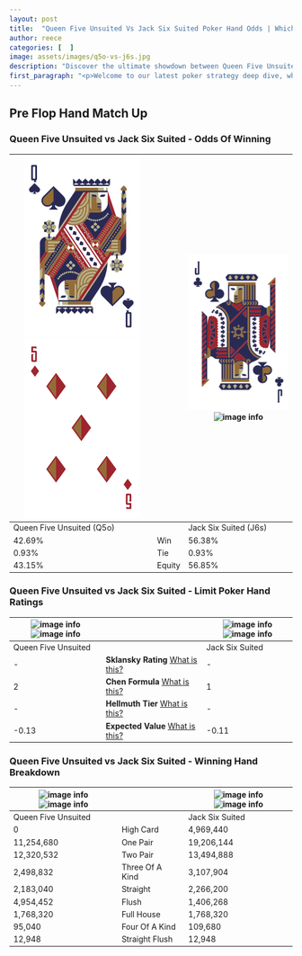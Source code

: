 ```yaml
---
layout: post
title:  "Queen Five Unsuited Vs Jack Six Suited Poker Hand Odds | Which Is The Better Hand In Poker? A Complete Guide"
author: reece
categories: [  ]
image: assets/images/q5o-vs-j6s.jpg
description: "Discover the ultimate showdown between Queen Five Unsuited and Jack Six Suited in poker! Uncover the odds, strategies, and scenarios where one hand triumphs over the other. Get ready to up your poker game with this thrilling analysis."
first_paragraph: "<p>Welcome to our latest poker strategy deep dive, where we're pitting two distinct hands against each other in a high-stakes showdown: Queen Five Unsuited vs Jack Six Suited.</p><p>In the dynamic world of poker, every decision counts, and knowing which hand holds the upper hand is key to your success at the table.</p><p>In this article, we'll dissect these two hands, explore the scenarios where one dominates the other, and equip you with the knowledge to make strategic choices that can tip the odds in your favor.</p><p>Get ready to unravel the intriguing dynamics of these poker hands and elevate your game to new heights.</p>"
---
```




[comment]: # (sp0)

## Pre Flop Hand Match Up

<div class="table hand-ratings" markdown="1"> 



### Queen Five Unsuited vs Jack Six Suited - Odds Of Winning


    
| ![image info](assets/images/hand1/q.png) ![image info](assets/images/hand1/5o.png) |  | ![image info](assets/images/hand2/j.png) ![image info](assets/images/hand2/6s.png) |
| -------- | -------- | -------- |
| Queen Five Unsuited (Q5o) |  | Jack Six Suited (J6s) |
| 42.69% | Win | 56.38% |
| 0.93% | Tie | 0.93% |
| 43.15% | Equity | 56.85% |




[comment]: # (sp1)



### Queen Five Unsuited vs Jack Six Suited - Limit Poker Hand Ratings


    
| ![image info](https://www.riverpairs.com/assets/images/hand1/q.png) ![image info](https://www.riverpairs.com/assets/images/hand1/5o.png) |  | ![image info](https://www.riverpairs.com/assets/images/hand2/j.png) ![image info](https://www.riverpairs.com/assets/images/hand2/6s.png) |
| -------- | -------- | -------- |
| Queen Five Unsuited |  | Jack Six Suited |
| - | **Sklansky Rating** [What is this?](/sklansky-rating-explained) | - |
| 2 | **Chen Formula** [What is this?](/chen-formula-explained) | 1 |
| - | **Hellmuth Tier** [What is this?](/Hellmuth-tier-explained) | - |
| -0.13 | **Expected Value** [What is this?](/expected-value-explained) | -0.11 |




[comment]: # (sp2)



### Queen Five Unsuited vs Jack Six Suited - Winning Hand Breakdown


    
| ![image info](https://www.riverpairs.com/assets/images/hand1/q.png) ![image info](https://www.riverpairs.com/assets/images/hand1/5o.png) |  | ![image info](https://www.riverpairs.com/assets/images/hand2/j.png) ![image info](https://www.riverpairs.com/assets/images/hand2/6s.png) |
| -------- | -------- | -------- |
| Queen Five Unsuited |  | Jack Six Suited |
| 0 | High Card | 4,969,440 |
| 11,254,680 | One Pair | 19,206,144 |
| 12,320,532 | Two Pair | 13,494,888 |
| 2,498,832 | Three Of A Kind | 3,107,904 |
| 2,183,040 | Straight | 2,266,200 |
| 4,954,452 | Flush | 1,406,268 |
| 1,768,320 | Full House | 1,768,320 |
| 95,040 | Four Of A Kind | 109,680 |
| 12,948 | Straight Flush | 12,948 |




[comment]: # (sp3)



</div>

[comment]: # (sp4)



[comment]: # (sp5)


